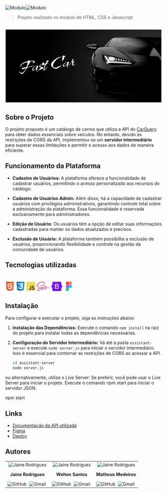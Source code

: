 
![Modulo](https://img.shields.io/badge/MODULO%201-2d3436?style=for-the-badge)![Modulo](https://img.shields.io/badge/TASK%207-8757ff?style=for-the-badge)

> Projeto realizado no modulo de HTML, CSS e Javascript



<br> 

<img src ="./assets/banner.webp"/>

## Sobre o Projeto

O projeto proposto é um catálogo de carros que utiliza a API do [CarQuery](https://www.carqueryapi.com/documentation/api-usage/) para obter dados essenciais sobre veículos. No entanto, devido às restrições de CORS da API, implementou-se um <strong>servidor intermediário</strong> para superar essas limitações e permitir o acesso aos dados de maneira eficiente.

## Funcionamento da Plataforma

-   **Cadastro de Usuários:** A plataforma oferece a funcionalidade de cadastrar usuários, permitindo o acesso personalizado aos recursos do catálogo.

-   **Cadastro de Usuários Admin:** Além disso, há a capacidade de cadastrar usuários com privilégios administrativos, garantindo controle total sobre a administração da plataforma. Essa funcionalidade é reservada exclusivamente para administradores.

-   **Edição de Usuário:** Os usuários têm a opção de editar suas informações cadastradas para manter os dados atualizados e precisos.

-   **Exclusão de Usuário:** A plataforma também possibilita a exclusão de usuários, proporcionando flexibilidade e controle na gestão da comunidade de usuários.

## Tecnologias utilizadas

<div style="display: inline_block"><br>
  <img align="center"  height="30"  src="https://raw.githubusercontent.com/devicons/devicon/master/icons/html5/html5-original.svg" alt="HTML5">
  <img align="center"  height="30"  src="https://raw.githubusercontent.com/devicons/devicon/master/icons/css3/css3-original.svg" alt="CSS3">
  <img align="center"  height="29"  src="https://raw.githubusercontent.com/devicons/devicon/master/icons/javascript/javascript-original.svg" alt="JavaScript">
  <img align="center"  height="42"  src="https://raw.githubusercontent.com/devicons/devicon/master/icons/sass/sass-original.svg" alt="Sass">
  <img align="center"  height="38"  src="https://raw.githubusercontent.com/devicons/devicon/master/icons/bootstrap/bootstrap-original.svg" alt="Bootstrap">
  <img align="center"  height="30"  src="https://raw.githubusercontent.com/devicons/devicon/master/icons/figma/figma-original.svg" alt="Figma">
</div>



## Instalação

Para configurar e executar o projeto, siga as instruções abaixo:

1. **Instalação das Dependências:**
   Execute o comando `npm install` na raiz do projeto para instalar todas as dependências necessárias.

2. **Configuração do Servidor Intermediário:**
   Vá até a pasta `assistant-server` e execute `node server.js` para iniciar o servidor intermediário. Isso é essencial para contornar as restrições de CORS ao acessar a API.

    ```bash
    cd assistant-server
    node server.js
    ```

ou alternativamente, utilize o Live Server:
Se preferir, você pode usar o Live Server para iniciar o projeto. Execute o comando npm start para iniciar o servidor JSON.

npm start

## Links

-   [Documentação da API utilizada](https://www.carqueryapi.com/documentation/api-usage/)
-   <a href="https://www.figma.com/file/3dkSOTk5coLTWourll4mk3/FastCar?type=design&node-id=0-1&mode=design&t=c2F7lPcNXo9D4i4u-0">Figma</a>
-   <a href="https://fast-car-s.vercel.app/">Deploy</a>

## Autores


<table>
  <tr>
    <td align="center">
      <img src="https://github.com/jaineRodrigues.png?size=200" alt="Jaíne Rodrigues" />
      <p><strong>Jaíne Rodrigues</strong></p>
      <a href="https://github.com/jaineRodrigues" style="text-decoration: none; margin-right: 5px;">
        <img src="https://img.shields.io/badge/GitHub-2d3436?style=for-the-badge&logo=github&logoColor=white" alt="GitHub" />
      </a>
      <a href="mailto:jainer469@gmail.com" style="text-decoration: none; margin-right: 5px;">
        <img src="https://img.shields.io/badge/Gmail-D14836?style=for-the-badge&logo=gmail&logoColor=white" alt="Gmail" />
      </a>
    </td>
     <td align="center">
      <img src="https://github.com/Welthanos.png?size=200" alt="Jaíne Rodrigues" />
      <p><strong>Welton Santos</strong></p>
      <a href="https://github.com/Welthanos" style="text-decoration: none; margin-right: 5px;">
        <img src="https://img.shields.io/badge/GitHub-2d3436?style=for-the-badge&logo=github&logoColor=white" alt="GitHub" />
      </a>
      <a href="" style="text-decoration: none; margin-right: 5px;">
        <img src="https://img.shields.io/badge/Gmail-D14836?style=for-the-badge&logo=gmail&logoColor=white" alt="Gmail" />
      </a>
    </td>
      <td align="center">
      <img src="https://github.com/mathmedeirosf.png?size=200" alt="Jaíne Rodrigues" />
      <p><strong>Matheus Medeiros</strong></p>
      <a href="https://github.com/mathmedeirosf" style="text-decoration: none; margin-right: 5px;">
        <img src="https://img.shields.io/badge/GitHub-2d3436?style=for-the-badge&logo=github&logoColor=white" alt="GitHub" />
      </a>
      <a href="mailto:jainer469@gmail.com" style="text-decoration: none; margin-right: 5px;">
        <img src="https://img.shields.io/badge/Gmail-D14836?style=for-the-badge&logo=gmail&logoColor=white" alt="Gmail" />
      </a>
    </td>
  </tr>
</table>
